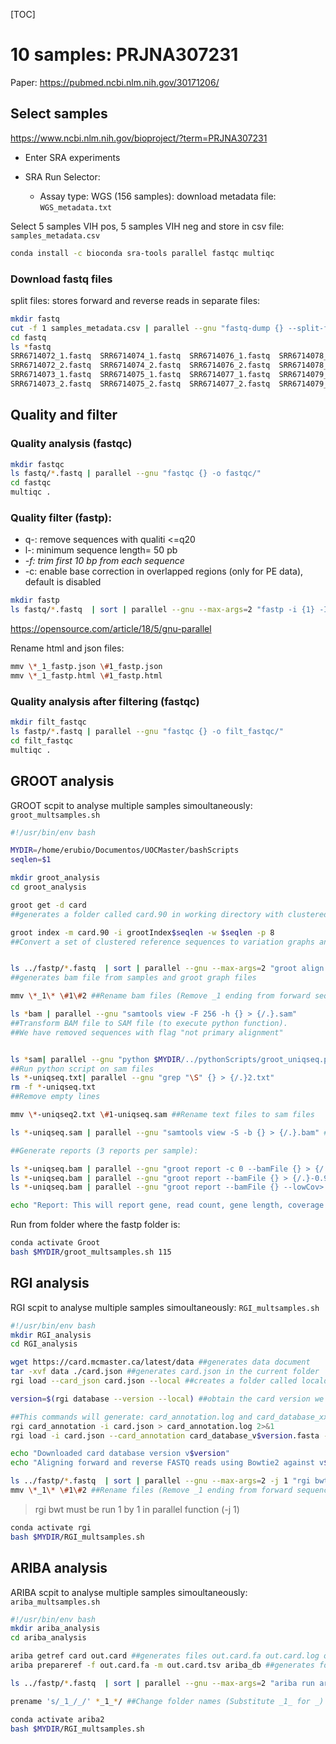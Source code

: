 [TOC]

# 10 samples: PRJNA307231



Paper: https://pubmed.ncbi.nlm.nih.gov/30171206/

## Select samples

https://www.ncbi.nlm.nih.gov/bioproject/?term=PRJNA307231

+ Enter SRA experiments

+ SRA Run Selector:
  + Assay type: WGS (156 samples): download metadata file: `WGS_metadata.txt`



Select 5 samples VIH pos, 5 samples VIH neg and store in csv file: `samples_metadata.csv`

```bash
conda install -c bioconda sra-tools parallel fastqc multiqc
```

### Download fastq files

split files: stores forward and reverse reads in separate files: 

```bash
mkdir fastq
cut -f 1 samples_metadata.csv | parallel --gnu "fastq-dump {} --split-files --outdir fastq/"
cd fastq
ls *fastq
SRR6714072_1.fastq  SRR6714074_1.fastq  SRR6714076_1.fastq  SRR6714078_1.fastq  SRR6714088_1.fastq
SRR6714072_2.fastq  SRR6714074_2.fastq  SRR6714076_2.fastq  SRR6714078_2.fastq  SRR6714088_2.fastq
SRR6714073_1.fastq  SRR6714075_1.fastq  SRR6714077_1.fastq  SRR6714079_1.fastq  SRR6714098_1.fastq
SRR6714073_2.fastq  SRR6714075_2.fastq  SRR6714077_2.fastq  SRR6714079_2.fastq  SRR6714098_2.fastq

```

## Quality and filter

### Quality analysis (fastqc)

```bash
mkdir fastqc
ls fastq/*.fastq | parallel --gnu "fastqc {} -o fastqc/"
cd fastqc
multiqc .
```

### Quality filter (fastp):

- q-: remove sequences with qualiti <=q20
- l-: minimum sequence length= 50 pb
- *-f: trim first 10 bp from each sequence*
- -c: enable base correction in overlapped regions (only for PE data), default is disabled


```bash
mkdir fastp
ls fastq/*.fastq  | sort | parallel --gnu --max-args=2 "fastp -i {1} -I {2} -o fastp/filt_{1} -O fastp/filt_{2} -q 20 -l 50 -c -f 10 -j fastp/{1/.}_fastp.json -h fastp/{1/.}_fastp.html"
```

https://opensource.com/article/18/5/gnu-parallel

Rename html and json files:

```bash
mmv \*_1_fastp.json \#1_fastp.json
mmv \*_1_fastp.html \#1_fastp.html
```

### Quality analysis after filtering (fastqc)

```bash
mkdir filt_fastqc
ls fastp/*.fastq | parallel --gnu "fastqc {} -o filt_fastqc/"
cd filt_fastqc
multiqc .
```

## GROOT analysis

GROOT scpit to analyse multiple samples simoultaneously: `groot_multsamples.sh` 

```bash
#!/usr/bin/env bash

MYDIR=/home/erubio/Documentos/UOCMaster/bashScripts
seqlen=$1

mkdir groot_analysis
cd groot_analysis

groot get -d card
##generates a folder called card.90 in working directory with clustered card database

groot index -m card.90 -i grootIndex$seqlen -w $seqlen -p 8
##Convert a set of clustered reference sequences to variation graphs and then index them


ls ../fastp/*.fastq  | sort | parallel --gnu --max-args=2 "groot align -i grootIndex$seqlen -f {1},{2} -p 8 -g {1/.}-groot-graphs > {1/.}.bam"
##generates bam file from samples and groot graph files

mmv \*_1\* \#1\#2 ##Rename bam files (Remove _1 ending from forward sequence names)

ls *bam | parallel --gnu "samtools view -F 256 -h {} > {/.}.sam"
##Transform BAM file to SAM file (to execute python function).
##We have removed sequences with flag "not primary alignment"


ls *sam| parallel --gnu "python $MYDIR/../pythonScripts/groot_uniqseq.py {}" 
##Run python script on sam files
ls *-uniqseq.txt| parallel --gnu "grep "\S" {} > {/.}2.txt"
rm -f *-uniqseq.txt
##Remove empty lines

mmv \*-uniqseq2.txt \#1-uniqseq.sam ##Rename text files to sam files

ls *-uniqseq.sam | parallel --gnu "samtools view -S -b {} > {/.}.bam" ##Transform sam to bam files

##Generate reports (3 reports per sample):

ls *-uniqseq.bam | parallel --gnu "groot report -c 0 --bamFile {} > {/.}-0report "
ls *-uniqseq.bam | parallel --gnu "groot report --bamFile {} > {/.}-0.97eport "
ls *-uniqseq.bam | parallel --gnu "groot report --bamFile {} --lowCov> {/.}-lowCov-report "

echo "Report: This will report gene, read count, gene length, coverage cigar"
```

Run from folder where the fastp folder is: 

```bash
conda activate Groot
bash $MYDIR/groot_multsamples.sh 115
```

## RGI analysis

RGI scpit to analyse multiple samples simoultaneously: `RGI_multsamples.sh` 

```bash
#!/usr/bin/env bash
mkdir RGI_analysis
cd RGI_analysis

wget https://card.mcmaster.ca/latest/data ##generates data document
tar -xvf data ./card.json ##generates card.json in the current folder
rgi load --card_json card.json --local ##creates a folder called localdb

version=$(rgi database --version --local) ##obtain the card version we just downloaded

##This commands will generate: card_annotation.log and card_database_xx.fasta objects
rgi card_annotation -i card.json > card_annotation.log 2>&1
rgi load -i card.json --card_annotation card_database_v$version.fasta --local

echo "Downloaded card database version v$version"
echo "Aligning forward and reverse FASTQ reads using Bowtie2 against v$version CARD database"

ls ../fastp/*.fastq  | sort | parallel --gnu --max-args=2 -j 1 "rgi bwt --read_one  {1} --read_two {2}  --aligner bowtie2 --output_file {1/.} --threads 8 --local"
mmv \*_1\* \#1\#2 ##Rename files (Remove _1 ending from forward sequence names)
```

> rgi bwt must be run 1 by 1 in parallel function (-j 1)

```bash
conda activate rgi
bash $MYDIR/RGI_multsamples.sh
```

## ARIBA analysis

ARIBA scpit to analyse multiple samples simoultaneously: `ariba_multsamples.sh` 

```bash
#!/usr/bin/env bash
mkdir ariba_analysis
cd ariba_analysis

ariba getref card out.card ##generates files out.card.fa out.card.log out.card.tsv in current directory
ariba prepareref -f out.card.fa -m out.card.tsv ariba_db ##generates folder ariba_db

ls ../fastp/*.fastq  | sort | parallel --gnu --max-args=2 "ariba run ariba_db {1} {2} {1/.}_ariba_results"

prename 's/_1_/_/' *_1_*/ ##Change folder names (Substitute _1_ for _)
```

```bash
conda activate ariba2
bash $MYDIR/RGI_multsamples.sh
```

